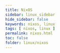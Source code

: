 ```yaml
---
title: NixOS
sidebar: linux_sidebar
hide_sidebar: false
keywords: nixos, linux
tags: [ nixos, linux ]
permalink: nixos.html
toc: false
folder: linux/nixos
---
```

